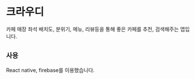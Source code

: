 # 크라우디
카페 매장 좌석 배치도, 분위기, 메뉴, 리뷰등을 통해 좋은 카페를 추천, 검색해주는 앱입니다.

## `사용`

React native, firebase를 이용했습니다.
